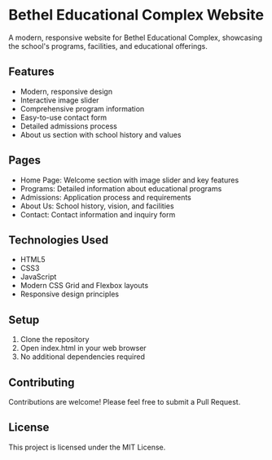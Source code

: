 # Bethel Educational Complex Website

A modern, responsive website for Bethel Educational Complex, showcasing the school's programs, facilities, and educational offerings.

## Features

- Modern, responsive design
- Interactive image slider
- Comprehensive program information
- Easy-to-use contact form
- Detailed admissions process
- About us section with school history and values

## Pages

- Home Page: Welcome section with image slider and key features
- Programs: Detailed information about educational programs
- Admissions: Application process and requirements
- About Us: School history, vision, and facilities
- Contact: Contact information and inquiry form

## Technologies Used

- HTML5
- CSS3
- JavaScript
- Modern CSS Grid and Flexbox layouts
- Responsive design principles

## Setup

1. Clone the repository
2. Open index.html in your web browser
3. No additional dependencies required

## Contributing

Contributions are welcome! Please feel free to submit a Pull Request.

## License

This project is licensed under the MIT License.
